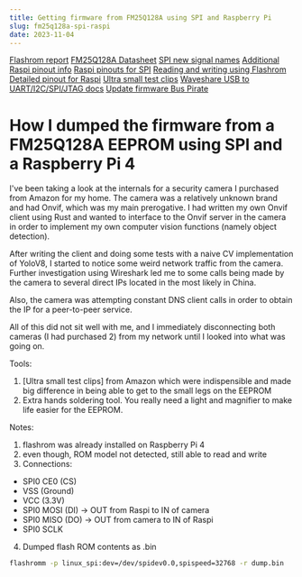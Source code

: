 ```yaml
---
title: Getting firmware from FM25Q128A using SPI and Raspberry Pi
slug: fm25q128a-spi-raspi
date: 2023-11-04
---
```

  [Flashrom report](https://mail.coreboot.org/hyperkitty/list/flashrom@flashrom.org/thread/MZNTGUPEQYJQ5OZWG43IWTOQQ43LTUQU/)
  [FM25Q128A Datasheet](https://datasheet.lcsc.com/lcsc/2109132030_FUDAN-MICRO-FM25Q128A-SOB-T-G_C908405.pdf)
  [SPI new signal names](https://www.sparkfun.com/spi_signal_names)
  [Additional Raspi pinout info](https://www.studiopieters.nl/raspberry-pi-4-model-b-pinout/)
  [Raspi pinouts for SPI](https://www.raspberrypi.com/documentation/computers/raspberry-pi.html)
  [Reading and writing using Flashrom](https://libreboot.org/docs/install/spi.html)
  [Detailed pinout for Raspi](https://www.tomshardware.com/reviews/raspberry-pi-gpio-pinout,6122.html)
  [Ultra small test clips](https://www.amazon.com/dp/B0B4DHVDRV?psc=1&ref=ppx_yo2ov_dt_b_product_details)
  [Waveshare USB to UART/I2C/SPI/JTAG docs](https://www.waveshare.com/wiki/USB_TO_UART/I2C/SPI/JTAG)
  [Update firmware Bus Pirate](https://github.com/BusPirate/Bus_Pirate/blob/master/Documentation/building-and-flashing-firmware.md)
  
# How I dumped the firmware from a FM25Q128A EEPROM using SPI and a Raspberry Pi 4

I've been taking a look at the internals for a security camera I purchased from Amazon for my home. The camera was a relatively unknown brand and had Onvif, which was my main prerogative. I had written my own Onvif client using Rust and wanted to interface to the Onvif server in the camera in order to implement my own computer vision functions (namely object detection).

<!-- more -->

After writing the client and doing some tests with a naive CV implementation of YoloV8, I started to notice some weird network traffic from the camera. Further investigation using Wireshark led me to some calls being made by the camera to several direct IPs located in the most likely in China.

Also, the camera was attempting constant DNS client calls in order to obtain the IP for a peer-to-peer service.

All of this did not sit well with me, and I immediately disconnecting both cameras (I had purchased 2) from my network until I looked into what was going on.

Tools:
1. [Ultra small test clips] from Amazon which were indispensible and made big difference in being able to get to the small legs on the EEPROM
2. Extra hands soldering tool. You really need a light and magnifier to make life easier for the EEPROM.


Notes:
1. flashrom was already installed on Raspberry Pi 4
2. even though, ROM model not detected, still able to read and write
3. Connections: 
  * SPI0 CE0 (CS)
  * VSS (Ground)
  * VCC (3.3V)
  * SPI0 MOSI (DI) -> OUT from Raspi to IN of camera
  * SPI0 MISO (DO) -> OUT from camera to IN of Raspi
  * SPI0 SCLK
4. Dumped flash ROM contents as .bin

````bash
flashromm -p linux_spi:dev=/dev/spidev0.0,spispeed=32768 -r dump.bin
````



